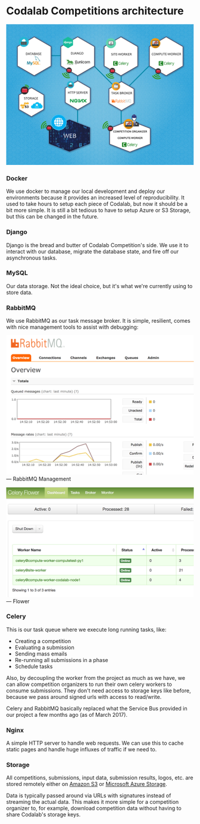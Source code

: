 <h1>Codalab Competitions architecture</h1>

![Architecture Overview](img/architecture_sketch.jpg)

### Docker

We use docker to manage our local development and deploy our environments because 
it provides an increased level of reproducibility. It used to take hours to setup
each piece of Codalab, but now it should be a bit more simple. It is still a bit
tedious to have to setup Azure or S3 Storage, but this can be changed in the future.


### Django

Django is the bread and butter of Codalab Competition's side. We use it to interact 
with our database, migrate the database state, and fire off our asynchronous tasks.


### MySQL

Our data storage. Not the ideal choice, but it's what we're currently using
to store data.


### RabbitMQ

We use RabbitMQ as our task message broker. It is simple, resilient, comes with nice
management tools to assist with debugging:

![RabbitMQ Management](img/monitoring_tool_rabbitmgmt.png)
&mdash; RabbitMQ Management

![Flower](img/monitoring_tool_flower.png)
&mdash; Flower


### Celery

This is our task queue where we execute long running tasks, like:

* Creating a competition
* Evaluating a submission
* Sending mass emails
* Re-running all submissions in a phase
* Schedule tasks

Also, by decoupling the worker from the project as much as we have, we can allow 
competition organizers to run their own celery workers to consume submissions. 
They don't need access to storage keys like before, because we pass around signed
urls with access to read/write.

Celery and RabbitMQ basically replaced what the Service Bus provided in our project
a few months ago (as of March 2017).


### Nginx

A simple HTTP server to handle web requests. We can use this to cache static pages 
and handle huge influxes of traffic if we need to.

### Storage

All competitions, submissions, input data, submission results, logos, etc. are stored remotely either on [Amazon S3](https://aws.amazon.com/s3) or [Microsoft Azure Storage](https://azure.microsoft.com/en-us/services/storage/).

Data is typically passed around via URLs with signatures instead of streaming the actual data. This makes it more simple for a competition organizer to, for example, download competition data without having to share Codalab's storage keys.
